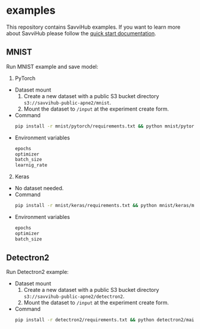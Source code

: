 # examples
This repository contains SavviHub examples. If you want to learn more about SavviHub please follow the [quick start documentation](https://docs.savvihub.com/quick-start).

## MNIST
Run MNIST example and save model:
1. PyTorch
* Dataset mount
  1. Create a new dataset with a public S3 bucket directory `s3://savvihub-public-apne2/mnist`.
  2. Mount the dataset to `/input` at the experiment create form.
* Command
  ```bash
  pip install -r mnist/pytorch/requirements.txt && python mnist/pytorch/main.py --save-model --save-image
  ```
* Environment variables
  ```bash
  epochs
  optimizer
  batch_size
  learnig_rate
  ```
2. Keras
* No dataset needed.
* Command
  ```bash
  pip install -r mnist/keras/requirements.txt && python mnist/keras/main.py --save-model --save-image
  ```
* Environment variables
  ```bash
  epochs
  optimizer
  batch_size
  ```

## Detectron2

Run Detectron2 example:
* Dataset mount
  1. Create a new dataset with a public S3 bucket directory `s3://savvihub-public-apne2/detectron2`.
  2. Mount the dataset to `/input` at the experiment create form.
* Command
  ```bash
  pip install -r detectron2/requirements.txt && python detectron2/main.py
  ```
